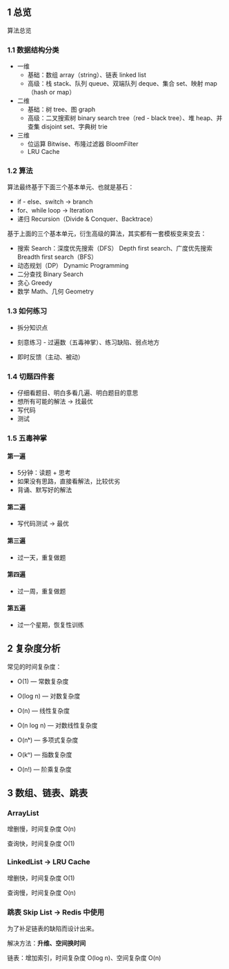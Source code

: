 ## 1 总览

算法总览



### 1.1 数据结构分类

* 一维
  * 基础：数组 array（string）、链表 linked list
  * 高级：栈 stack、队列 queue、双端队列 deque、集合 set、映射 map（hash or map）
* 二维
  * 基础：树 tree、图 graph
  * 高级：二叉搜索树 binary search tree（red - black tree）、堆 heap、并查集 disjoint set、字典树 trie
* 三维
  * 位运算 Bitwise、布隆过滤器 BloomFilter
  * LRU Cache

### 1.2 算法

算法最终基于下面三个基本单元、也就是基石：

* if - else、switch -> branch
* for、while loop -> Iteration
* 递归 Recursion（Divide & Conquer、Backtrace）

基于上面的三个基本单元，衍生高级的算法，其实都有一套模板变来变去：

* 搜索 Search：深度优先搜索（DFS） Depth first search、广度优先搜索 Breadth first search（BFS）
* 动态规划（DP） Dynamic Programming
* 二分查找 Binary Search
* 贪心 Greedy
* 数学 Math、几何 Geometry

### 1.3 如何练习

* 拆分知识点

* 刻意练习 - 过遍数（五毒神掌）、练习缺陷、弱点地方
* 即时反馈（主动、被动）

### 1.4 切题四件套

* 仔细看题目、明白多看几遍、明白题目的意思
* 想所有可能的解法 -> 找最优
* 写代码
* 测试

### 1.5 五毒神掌

#### 第一遍

* 5分钟：读题 + 思考
* 如果没有思路，直接看解法，比较优劣
* 背诵、默写好的解法

#### 第二遍

* 写代码测试 -> 最优

#### 第三遍

* 过一天，重复做题

#### 第四遍

* 过一周，重复做题

#### 第五遍

* 过一个星期，恢复性训练

## 2 复杂度分析

常见的时间复杂度：

* O(1) — 常数复杂度

* O(log n) — 对数复杂度

* O(n) — 线性复杂度

* O(n log n) — 对数线性复杂度
* O(nᵏ) — 多项式复杂度
* O(kⁿ) — 指数复杂度
* O(n!) — 阶乘复杂度

## 3 数组、链表、跳表

### ArrayList

增删慢，时间复杂度 O(n)

查询快，时间复杂度 O(1)

### LinkedList -> LRU Cache

增删快，时间复杂度 O(1)

查询慢，时间复杂度 O(n)

### 跳表 Skip List -> Redis 中使用

为了补足链表的缺陷而设计出来。

解决方法：**升维、空间换时间**

链表：增加索引，时间复杂度 O(log n)、空间复杂度 O(n)
















